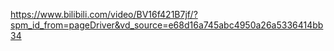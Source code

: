 https://www.bilibili.com/video/BV16f421B7jf/?spm_id_from=pageDriver&vd_source=e68d16a745abc4950a26a5336414bb34 